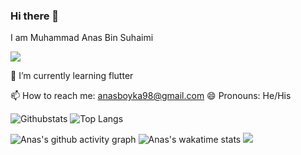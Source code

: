 ### Hi there 👋

<p>I am Muhammad Anas Bin Suhaimi</p>
<!-- <p><a href="https://www.facebook.com/mhias93/" rel="nofollow"><img -->
<a href="https://www.linkedin.com/in/Anasboyka/" rel="nofollow"><img src="https://camo.githubusercontent.com/a80d00f23720d0bc9f55481cfcd77ab79e141606829cf16ec43f8cacc7741e46/68747470733a2f2f696d672e736869656c64732e696f2f62616467652f4c696e6b6564496e2d3030373742353f7374796c653d666f722d7468652d6261646765266c6f676f3d6c696e6b6564696e266c6f676f436f6c6f723d7768697465" data-canonical-src="https://img.shields.io/badge/LinkedIn-0077B5?style=for-the-badge&amp;logo=linkedin&amp;logoColor=white" style="max-width: 100%;"></a></p>

<!-- 🔭 I’m currently working on ... -->
🌱 I’m currently learning flutter
<!-- 👯 I’m looking to collaborate on ...
- 🤔 I’m looking for help with ...
- 💬 Ask me about ... -->
📫 How to reach me: anasboyka98@gmail.com
😄 Pronouns: He/His
<!-- ⚡ Fun fact: ... -->


![Githubstats](https://github-readme-stats.vercel.app/api?username=anasboyka&count_private=true&bg_color=30,0ff1ce,904e95&title_color=fff&text_color=fff)
![Top Langs](https://github-readme-stats.vercel.app/api/top-langs/?username=anasboyka&layout=compact&bg_color=30,0ff1ce,904e95&title_color=fff&text_color=fff)
<!--(https://github.com/anasboyka/github-readme-stats)-->
![Anas's github activity graph](https://activity-graph.herokuapp.com/graph?username=anasboyka&theme=github)
![Anas's wakatime stats](https://github-readme-stats.vercel.app/api/wakatime?username=anasboyka)
<img src="https://wakatime.com/share/@anasboyka/b1417864-67e0-4b8b-9d61-43c23c27b94c.svg">






